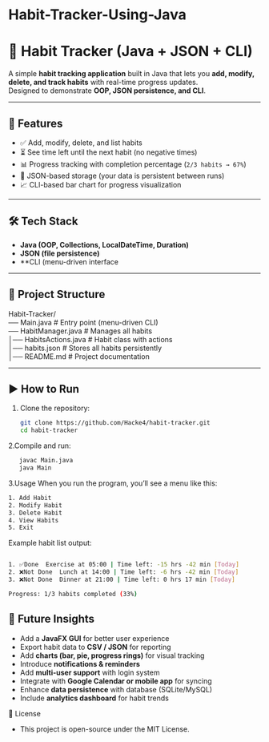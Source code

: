 # Habit-Tracker-Using-Java
# 📌 Habit Tracker (Java + JSON + CLI)

A simple **habit tracking application** built in Java that lets you **add, modify, delete, and track habits** with real-time progress updates.  
Designed to demonstrate **OOP, JSON persistence, and CLI**.

---

## 🚀 Features

- ✅ Add, modify, delete, and list habits  
- ⏳ See time left until the next habit (no negative times)  
- 📊 Progress tracking with completion percentage (`2/3 habits → 67%`)  
- 💾 JSON-based storage (your data is persistent between runs)  
- 📈 CLI-based bar chart for progress visualization  


---

## 🛠️ Tech Stack

- **Java (OOP, Collections, LocalDateTime, Duration)**  
- **JSON (file persistence)**  
- **CLI (menu-driven interface

---

## 📂 Project Structure
Habit-Tracker/  
── Main.java # Entry point (menu-driven CLI)  
── HabitManager.java # Manages all habits   
│── HabitsActions.java # Habit class with actions  
│── habits.json # Stores all habits persistently  
│── README.md # Project documentation  


---

## ▶️ How to Run

1. Clone the repository:
   ```bash
   git clone https://github.com/Hacke4/habit-tracker.git
   cd habit-tracker

2.Compile and run:

```bash
   javac Main.java
   java Main
```
3.Usage
When you run the program, you’ll see a menu like this:

```bash
1. Add Habit  
2. Modify Habit  
3. Delete Habit  
4. View Habits  
5. Exit 
```

Example habit list output:  
```bash

1. ✅Done  Exercise at 05:00 | Time left: -15 hrs -42 min [Today]  
2. ❌Not Done  Lunch at 14:00 | Time left: -6 hrs -42 min [Today]  
3. ❌Not Done  Dinner at 21:00 | Time left: 0 hrs 17 min [Today]  

Progress: 1/3 habits completed (33%)
```

## 🚀 Future Insights
- Add a **JavaFX GUI** for better user experience  
- Export habit data to **CSV / JSON** for reporting  
- Add **charts (bar, pie, progress rings)** for visual tracking  
- Introduce **notifications & reminders**  
- Add **multi-user support** with login system  
- Integrate with **Google Calendar or mobile app** for syncing  
- Enhance **data persistence** with database (SQLite/MySQL)  
- Include **analytics dashboard** for habit trends  


📜 License
 - This project is open-source under the MIT License.

 













